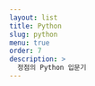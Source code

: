 ```yaml
---
layout: list
title: Python
slug: python
menu: true
order: 7
description: >
  정점의 Python 입문기
---
```

